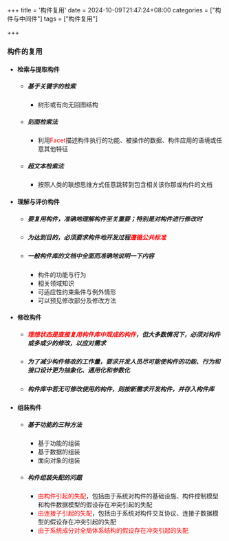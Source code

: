 +++
title = '构件复用'
date = 2024-10-09T21:47:24+08:00
categories = ["构件与中间件"]
tags = ["构件复用"]

+++



### 构件的复用



- #### 检索与提取构件

  - ##### 基于关键字的检索

    - 树形或有向无回图结构

  - ##### 刻面检索法

    - 利用<font color='red'>Facet</font>描述构件执行的功能、被操作的数据、构件应用的语境或任意其他特征

  - ##### 超文本检索法

    - 按照人类的联想思维方式任意跳转到包含相关该你那或构件的文档

- #### 理解与评价构件

  - ##### 要复用构件，准确地理解构件至关重要；特别是对构件进行修改时

  - ##### 为达到目的，必须要求构件地开发过程<font color='red'>遵循公共标准</font>

  - ##### 一般构件库的文档中全面而准确地说明一下内容

    - 构件的功能与行为
    - 相关领域知识
    - 可适应性约束条件与例外情形
    - 可以预见修改部分及修改方法

- #### 修改构件

  - ##### <font color='red'>理想状态是直接复用构件库中现成的构件</font>，但大多数情况下，必须对构件或多或少的修改，以应对需求

  - ##### 为了减少构件修改的工作量，要求开发人员尽可能使构件的功能、行为和接口设计更为抽象化、通用化和参数化

  - ##### 构件库中若无可修改使用的构件，则按新需求开发构件，并存入构件库

- #### 组装构件

  - ##### 基于功能的三种方法

    - 基于功能的组装
    - 基于数据的组装
    - 面向对象的组装

  - ##### 构件组装失配的问题

    - <font color='red'>由构件引起的失配</font>，包括由于系统对构件的基础设施、构件控制模型和构件数据模型的假设存在冲突引起的失配
    - <font color='red'>由连接子引起的失配</font>，包括由于系统对构件交互协议、连接子数据模型的假设存在冲突引起的失配
    - <font color='red'>由于系统成分对全局体系结构的假设存在冲突引起的失配</font> 
    
    
